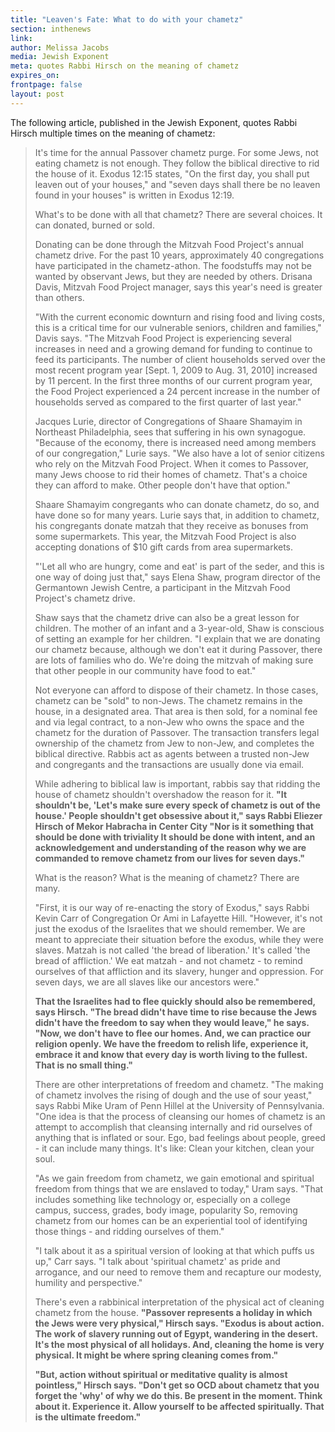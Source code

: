 ```yaml
---
title: "Leaven's Fate: What to do with your chametz"
section: inthenews
link:
author: Melissa Jacobs
media: Jewish Exponent
meta: quotes Rabbi Hirsch on the meaning of chametz
expires_on:
frontpage: false
layout: post
---
```


The following article, published in the Jewish Exponent, quotes Rabbi Hirsch multiple times on the meaning of chametz:

>It's time for the annual Passover chametz purge. For some Jews, not eating chametz is not enough. They follow the biblical directive to rid the house of it. Exodus 12:15 states, "On the first day, you shall put leaven out of your houses," and "seven days shall there be no leaven found in your houses" is written in Exodus 12:19.
>
>What's to be done with all that chametz? There are several choices. It can donated, burned or sold.
>
>Donating can be done through the Mitzvah Food Project's annual chametz drive. For the past 10 years, approximately 40 congregations have participated in the chametz-athon. The foodstuffs may not be wanted by observant Jews, but they are needed by others. Drisana Davis, Mitzvah Food Project manager, says this year's need is greater than others.
>
>"With the current economic downturn and rising food and living costs, this is a critical time for our vulnerable seniors, children and families," Davis says. "The Mitzvah Food Project is experiencing several increases in need and a growing demand for funding to continue to feed its participants. The number of client households served over the most recent program year [Sept. 1, 2009 to Aug. 31, 2010] increased by 11 percent. In the first three months of our current program year, the Food Project experienced a 24 percent increase in the number of households served as compared to the first quarter of last year."
>
>Jacques Lurie, director of Congregations of Shaare Shamayim in Northeast Philadelphia, sees that suffering in his own synagogue. "Because of the economy, there is increased need among members of our congregation," Lurie says. "We also have a lot of senior citizens who rely on the Mitzvah Food Project. When it comes to Passover, many Jews choose to rid their homes of chametz. That's a choice they can afford to make. Other people don't have that option."
>
>Shaare Shamayim congregants who can donate chametz, do so, and have done so for many years. Lurie says that, in addition to chametz, his congregants donate matzah that they receive as bonuses from some supermarkets. This year, the Mitzvah Food Project is also accepting donations of $10 gift cards from area supermarkets.
>
>"'Let all who are hungry, come and eat' is part of the seder, and this is one way of doing just that," says Elena Shaw, program director of the Germantown Jewish Centre, a participant in the Mitzvah Food Project's chametz drive.
>
>Shaw says that the chametz drive can also be a great lesson for children. The mother of an infant and a 3-year-old, Shaw is conscious of setting an example for her children. "I explain that we are donating our chametz because, although we don't eat it during Passover, there are lots of families who do. We're doing the mitzvah of making sure that other people in our community have food to eat."
>
>Not everyone can afford to dispose of their chametz. In those cases, chametz can be "sold" to non-Jews. The chametz remains in the house, in a designated area. That area is then sold, for a nominal fee and via legal contract, to a non-Jew who owns the space and the chametz for the duration of Passover. The transaction transfers legal ownership of the chametz from Jew to non-Jew, and completes the biblical directive. Rabbis act as agents between a trusted non-Jew and congregants and the transactions are usually done via email.
>
>While adhering to biblical law is important, rabbis say that ridding the house of chametz shouldn't overshadow the reason for it. **"It shouldn't be, 'Let's make sure every speck of chametz is out of the house.' People shouldn't get obsessive about it," says Rabbi Eliezer Hirsch of Mekor Habracha in Center City "Nor is it something that should be done with triviality It should be done with intent, and an acknowledgement and understanding of the reason why we are commanded to remove chametz from our lives for seven days."**
>
>What is the reason? What is the meaning of chametz? There are many.
>
>"First, it is our way of re-enacting the story of Exodus," says Rabbi Kevin Carr of Congregation Or Ami in Lafayette Hill. "However, it's not just the exodus of the Israelites that we should remember. We are meant to appreciate their situation before the exodus, while they were slaves. Matzah is not called 'the bread of liberation.' It's called 'the bread of affliction.' We eat matzah - and not chametz - to remind ourselves of that affliction and its slavery, hunger and oppression. For seven days, we are all slaves like our ancestors were."
>
>**That the Israelites had to flee quickly should also be remembered, says Hirsch. "The bread didn't have time to rise because the Jews didn't have the freedom to say when they would leave," he says. "Now, we don't have to flee our homes. And, we can practice our religion openly. We have the freedom to relish life, experience it, embrace it and know that every day is worth living to the fullest. That is no small thing."**
>
>There are other interpretations of freedom and chametz. "The making of chametz involves the rising of dough and the use of sour yeast," says Rabbi Mike Uram of Penn Hillel at the University of Pennsylvania. "One idea is that the process of cleansing our homes of chametz is an attempt to accomplish that cleansing internally and rid ourselves of anything that is inflated or sour. Ego, bad feelings about people, greed - it can include many things. It's like: Clean your kitchen, clean your soul.
>
>"As we gain freedom from chametz, we gain emotional and spiritual freedom from things that we are enslaved to today," Uram says. "That includes something like technology or, especially on a college campus, success, grades, body image, popularity So, removing chametz from our homes can be an experiential tool of identifying those things - and ridding ourselves of them."
>
>"I talk about it as a spiritual version of looking at that which puffs us up," Carr says. "I talk about 'spiritual chametz' as pride and arrogance, and our need to remove them and recapture our modesty, humility and perspective."
>
>There's even a rabbinical interpretation of the physical act of cleaning chametz from the house. **"Passover represents a holiday in which the Jews were very physical," Hirsch says. "Exodus is about action. The work of slavery running out of Egypt, wandering in the desert. It's the most physical of all holidays. And, cleaning the home is very physical. It might be where spring cleaning comes from."**
>
>**"But, action without spiritual or meditative quality is almost pointless," Hirsch says. "Don't get so OCD about chametz that you forget the 'why' of why we do this. Be present in the moment. Think about it. Experience it. Allow yourself to be affected spiritually. That is the ultimate freedom."**